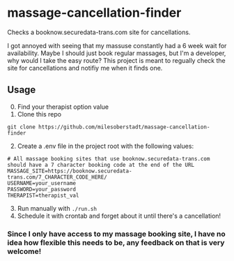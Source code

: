 # massage-cancellation-finder
Checks a booknow.securedata-trans.com site for cancellations. 

I got annoyed with seeing that my massuse constantly had a 6 week wait for availability. Maybe I should just book regular massages, but I'm a developer, why would I take the easy route? This project is meant to regually check the site for cancellations and notifiy me when it finds one.

## Usage
0. Find your therapist option value
1. Clone this repo

`git clone https://github.com/milesoberstadt/massage-cancellation-finder`

2. Create a .env file in the project root with the following values:
```
# All massage booking sites that use booknow.securedata-trans.com should have a 7 character booking code at the end of the URL
MASSAGE_SITE=https://booknow.securedata-trans.com/7_CHARACTER_CODE_HERE/ 
USERNAME=your_username
PASSWORD=your_password
THERAPIST=therapist_val
```
3. Run manually with `./run.sh`
4. Schedule it with crontab and forget about it until there's a cancellation!
### Since I only have access to my massage booking site, I have no idea how flexible this needs to be, any feedback on that is very welcome!